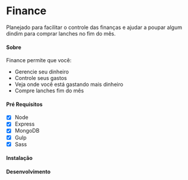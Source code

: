 # Finance
Planejado para facilitar o controle das finanças e ajudar a poupar algum dindim para comprar lanches no fim do mês.

#### Sobre
Finance permite que você:
  - Gerencie seu dinheiro
  - Controle seus gastos
  - Veja onde você está gastando mais dinheiro
  - Compre lanches fim do mês

#### Pré Requisitos
- [x] Node
- [x] Express
- [x] MongoDB
- [x] Gulp
- [x] Sass

#### Instalação
#### Desenvolvimento
